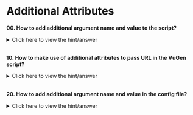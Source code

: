 # Additional Attributes

**00. How to add additional argument name and value to the script?**
<details><summary>Click here to view the hint/answer</summary>
<br/>
<p>
Go to `Replay > Runtime Settings > General > Additional Attributes`, click on `Add` to add additional attributes as shown below.
</p>

![Additional Attributes](./assets/00.jpg)

</details><br/> 

**10. How to make use of additional attributes to pass URL in the VuGen script?**
<details><summary>Click here to view the hint/answer</summary>
<br/>
<p>
Refer the `00` question screenshot for reference. In the Action, you can add the below code which will take the value from the additional attributes runtime.

About [LPCSTR](https://docs.microsoft.com/en-us/openspecs/windows_protocols/ms-dtyp/f8d4fe46-6be8-44c9-8823-615a21d17a61).

```
LPCSTR server;
	
	web_set_sockets_option("SSL_VERSION", "AUTO");
	
	server=lr_get_attrib_string("environment");
	
	lr_save_string(server, "URL");
	
	web_url("{URL}", 
		"URL={URL}", 
		"Resource=0", 
		"RecContentType=text/html", 
		"Referer=", 
		"Snapshot=t1.inf", 
		"Mode=HTML", 
		EXTRARES, 
		"Url=/favicon.ico", ENDITEM, 
		LAST);

```
</p>

![Additional Attributes](./assets/00.jpg)

</details><br/> 

**20. How to add additional argument name and value in the config file?**
<details><summary>Click here to view the hint/answer</summary>
<br/>
<p>
Go to the desired script folder, open `default.cfg` file and add the argument value and value under  `[CommandArguments]`.

```
    [CommandArguments]
    ~environment=
    ~username=
    environment=https://example.com
    username=admin

```

</p>

![Additional Attributes](./assets/00.jpg)

</details><br/> 